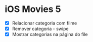 # iOS Movies 5

- [x] Relacionar categoria com filme
- [x] Remover categoria - swipe
- [x] Mostrar categorias na página do file
